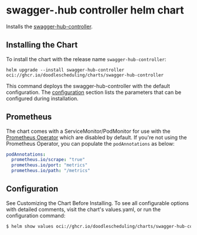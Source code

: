 # swagger-.hub controller helm chart

Installs the [swagger-hub-controller](https://github.com/DoodleScheduling/swagger-hub-controller).

## Installing the Chart

To install the chart with the release name `swagger-hub-controller`:

```console
helm upgrade --install swagger-hub-controller oci://ghcr.io/doodlescheduling/charts/swagger-hub-controller
```

This command deploys the swagger-hub-controller with the default configuration. The [configuration](#configuration) section lists the parameters that can be configured during installation.

## Prometheus

The chart comes with a ServiceMonitor/PodMonitor for use with the [Prometheus Operator](https://github.com/coreos/prometheus-operator) which are disabled by default.
If you're not using the Prometheus Operator, you can populate the `podAnnotations` as below:

```yaml
podAnnotations:
  prometheus.io/scrape: "true"
  prometheus.io/port: "metrics"
  prometheus.io/path: "/metrics"
```

## Configuration

See Customizing the Chart Before Installing. To see all configurable options with detailed comments, visit the chart's values.yaml, or run the configuration command:

```sh
$ helm show values oci://ghcr.io/doodlescheduling/charts/swagger-hub-controller
```
